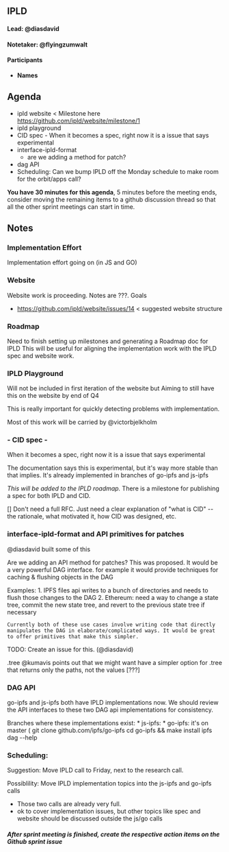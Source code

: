 ## IPLD

#### Lead: @diasdavid
#### Notetaker: @flyingzumwalt

#### Participants

- __Names__

## Agenda

- ipld website < Milestone here https://github.com/ipld/website/milestone/1
- ipld playground
- CID spec - When it becomes a spec, right now it is a issue that says experimental
- interface-ipld-format
  - are we adding a method for patch?
- dag API
- Scheduling: Can we bump IPLD off the Monday schedule to make room for the orbit/apps call?

**You have 30 minutes for this agenda**, 5 minutes before the meeting ends, consider moving the remaining items to a github discussion thread so that all the other sprint meetings can start in time.

## Notes

### Implementation Effort
Implementation effort going on (in JS and GO)

### Website
Website work is proceeding. Notes are ???. Goals
- https://github.com/ipld/website/issues/14 < suggested website structure


### Roadmap
Need to finish setting up milestones and generating a Roadmap doc for IPLD
This will be useful for aligning the implementation work with the IPLD spec and website work.

### IPLD Playground
Will not be included in first iteration of the website but Aiming to still have this on the website by end of Q4

This is really important for quickly detecting problems with implementation.

Most of this work will be carried by @victorbjelkholm

### - CID spec -
When it becomes a spec, right now it is a issue that says experimental

The documentation says this is experimental, but it's way more stable than that implies. It's already implemented in branches of go-ipfs and js-ipfs

*This will be added to the IPLD roadmap.* There is a milestone for publishing a spec for both IPLD and CID.

[] Don't need a full RFC. Just need a clear explanation of "what is CID" -- the rationale, what motivated it, how CID was designed, etc.

### interface-ipld-format and API primitives for patches

@diasdavid built some of this

Are we adding an API method for patches? This was proposed. It would be a very powerful DAG interface. for example it would provide techniques for caching & flushing objects in the DAG

Examples: 
    1. IPFS files api writes to a bunch of directories and needs to flush those changes to the DAG
    2. Ethereum: need a way to change a state tree, commit the new state tree, and revert to the previous state tree if necessary
    
    Currently both of these use cases involve writing code that directly manipulates the DAG in elaborate/complicated ways. It would be great to offer primitives that make this simpler.

TODO: Create an issue for this. (@diasdavid)

.tree 
@kumavis points out that we might want have a simpler option for .tree that returns only the paths, not the values [???]

### DAG API

go-ipfs and js-ipfs both have IPLD implementations  now. We should review the API interfaces to these two DAG api implementations for consistency.

Branches where these implementations exist:
    * js-ipfs: 
    * go-ipfs: it's on master ( 
    git clone github.com/ipfs/go-ipfs
    cd go-ipfs && make install
    ipfs dag --help

### Scheduling:

Suggestion: Move IPLD call to Friday, next to the research call.

Possiblility: Move IPLD implementation topics into the js-ipfs and go-ipfs calls
 - Those two calls are already very full.
 - ok to cover implementation issues, but other topics like spec and website should be discussed outside the js/go calls


##### After sprint meeting is finished, create the respective action items on the Github sprint issue


